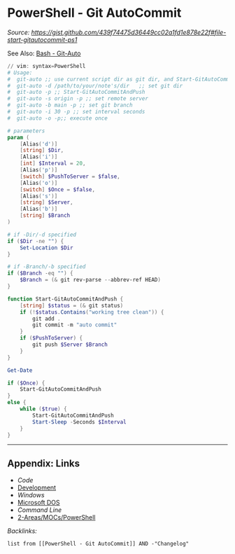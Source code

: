 # PowerShell - Git AutoCommit

*Source: https://gist.github.com/439f74475d36449cc02a1fd1e878e22f#file-start-gitautocommit-ps1*

See Also: [Bash - Git-Auto](../Linux/Bash/Bash%20-%20Git-Auto.md)

````powershell
// vim: syntax=PowerShell
# Usage:
#  git-auto ;; use current script dir as git dir, and Start-GitAutoCommitAnoPpush.
#  git-auto -d /path/to/your/note's/dir   ;; set git dir
#  git-auto -p ;; Start-GitAutoCommitAndPush
#  git-auto -s origin -p ;; set remote server
#  git-auto -b main -p ;; set git branch
#  git-auto -i 30 -p ;; set interval seconds
#  git-auto -o -p;; execute once

# parameters
param (
    [Alias('d')]
    [string] $Dir,
    [Alias('i')]
    [int] $Interval = 20,
    [Alias('p')]
    [switch] $PushToServer = $false,
    [Alias('o')]
    [switch] $Once = $false,
    [Alias('s')]
    [string] $Server,
    [Alias('b')]
    [string] $Branch
)

# if -Dir/-d specified
if ($Dir -ne "") {
    Set-Location $Dir
}

# if -Branch/-b specified
if ($Branch -eq "") {
    $Branch = (& git rev-parse --abbrev-ref HEAD)
}

function Start-GitAutoCommitAndPush {
    [string] $status = (& git status)
    if (!$status.Contains("working tree clean")) {
        git add .
        git commit -m "auto commit"
    }
    if ($PushToServer) {
        git push $Server $Branch
    }
}

Get-Date

if ($Once) {
    Start-GitAutoCommitAndPush
}
else {
    while ($true) {
        Start-GitAutoCommitAndPush
        Start-Sleep -Seconds $Interval
    }
}
````

---

## Appendix: Links

* *Code*
* [Development](../../MOCs/Development.md)
* *Windows*
* [Microsoft DOS](../../../3-Resources/Tools/Developer%20Tools/Shell/Microsoft%20DOS.md)
* *Command Line*
* [2-Areas/MOCs/PowerShell](../../MOCs/PowerShell.md)

*Backlinks:*

````dataview
list from [[PowerShell - Git AutoCommit]] AND -"Changelog"
````
